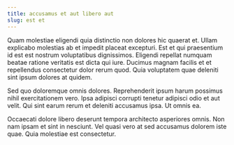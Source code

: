 ```yaml
---
title: accusamus et aut libero aut
slug: est et
---
```


Quam molestiae eligendi quia distinctio non dolores hic quaerat et. Ullam explicabo molestias ab et impedit placeat excepturi. Est et qui praesentium id est est nostrum voluptatibus dignissimos. Eligendi repellat numquam beatae ratione veritatis est dicta qui iure. Ducimus magnam facilis et et repellendus consectetur dolor rerum quod. Quia voluptatem quae deleniti sint ipsum dolores at quidem.

Sed quo doloremque omnis dolores. Reprehenderit ipsum harum possimus nihil exercitationem vero. Ipsa adipisci corrupti tenetur adipisci odio et aut velit. Qui sint earum rerum et deleniti accusamus ipsa. Ut omnis ea.

Occaecati dolore libero deserunt tempora architecto asperiores omnis. Non nam ipsam et sint in nesciunt. Vel quasi vero at sed accusamus dolorem iste quae. Quia molestiae est consectetur.

